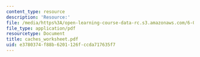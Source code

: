 ```yaml
---
content_type: resource
description: 'Resource:'
file: /media/https%3A/open-learning-course-data-rc.s3.amazonaws.com/6-004-computation-structures-spring-2017/e3780374f88b6201126fccda717635f7_caches_worksheet.pdf
file_type: application/pdf
resourcetype: Document
title: caches_worksheet.pdf
uid: e3780374-f88b-6201-126f-ccda717635f7
---
```

